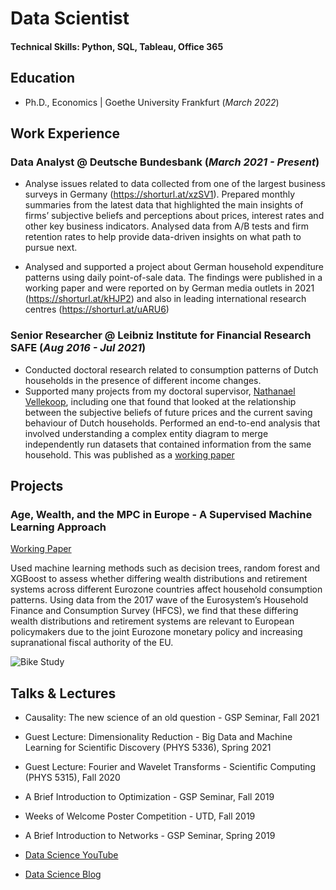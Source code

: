 # Data Scientist

#### Technical Skills: Python, SQL, Tableau, Office 365

## Education
- Ph.D., Economics | Goethe University Frankfurt (_March 2022_)								       		

## Work Experience
### Data Analyst @ Deutsche Bundesbank (_March 2021 - Present_)

- Analyse issues related to data collected from one of the largest business surveys in Germany (https://shorturl.at/xzSV1). Prepared monthly summaries from the latest data that highlighted
the main insights of firms’ subjective beliefs and perceptions about prices, interest rates and other key business indicators. Analysed data from A/B tests and firm retention rates to help
provide data-driven insights on what path to pursue next. 

- Analysed and supported a project about German household expenditure patterns using daily point-of-sale data. The findings were published in a working paper and were reported on by German media outlets in 
2021 (https://shorturl.at/kHJP2) and also in leading international research centres (https://shorturl.at/uARU6)

### Senior Researcher @ Leibniz Institute for Financial Research SAFE (_Aug 2016 - Jul 2021_)
- Conducted doctoral research related to consumption patterns of Dutch households in the presence of different income changes. 
- Supported many projects from my doctoral supervisor, [Nathanael Vellekoop](https://www.nvellekoop.nl/), including one that found that looked at the relationship between the subjective beliefs of future
prices and the current saving behaviour of Dutch households. Performed an end-to-end analysis that involved understanding a complex entity diagram to merge independently run datasets that contained information from the same household. This was published as a [working paper](https://shorturl.at/cjT350)

## Projects
### Age, Wealth, and the MPC in Europe - A Supervised Machine Learning Approach
[Working Paper](https://www.mdpi.com/1424-8220/22/8/3048)

Used machine learning methods such as decision trees, random forest and XGBoost to assess whether differing wealth distributions and retirement systems across different Eurozone countries affect household consumption patterns. Using data from the 2017 wave of the Eurosystem’s Household Finance and Consumption Survey (HFCS), we find that these differing wealth distributions and retirement systems are relevant to European policymakers due to the joint Eurozone monetary policy and increasing supranational fiscal authority of the EU. 

![Bike Study](/assets/img/bike_study.jpeg)

## Talks & Lectures
- Causality: The new science of an old question - GSP Seminar, Fall 2021
- Guest Lecture: Dimensionality Reduction - Big Data and Machine Learning for Scientific Discovery (PHYS 5336), Spring 2021
- Guest Lecture: Fourier and Wavelet Transforms - Scientific Computing (PHYS 5315), Fall 2020
- A Brief Introduction to Optimization - GSP Seminar, Fall 2019
- Weeks of Welcome Poster Competition - UTD, Fall 2019
- A Brief Introduction to Networks - GSP Seminar, Spring 2019

- [Data Science YouTube](https://www.youtube.com/channel/UCa9gErQ9AE5jT2DZLjXBIdA)



- [Data Science Blog](https://medium.com/@shawhin)
